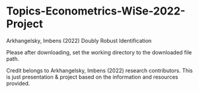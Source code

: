 # Topics-Econometrics-WiSe-2022-Project
Arkhangelsky, Imbens (2022) Doubly Robust Identification

Please after downloading, set the working directory to the downloaded file path.

Credit belongs to Arkhangelsky, Imbens (2022) research contributors. This is just presentation & project based on the information and resources provided.
